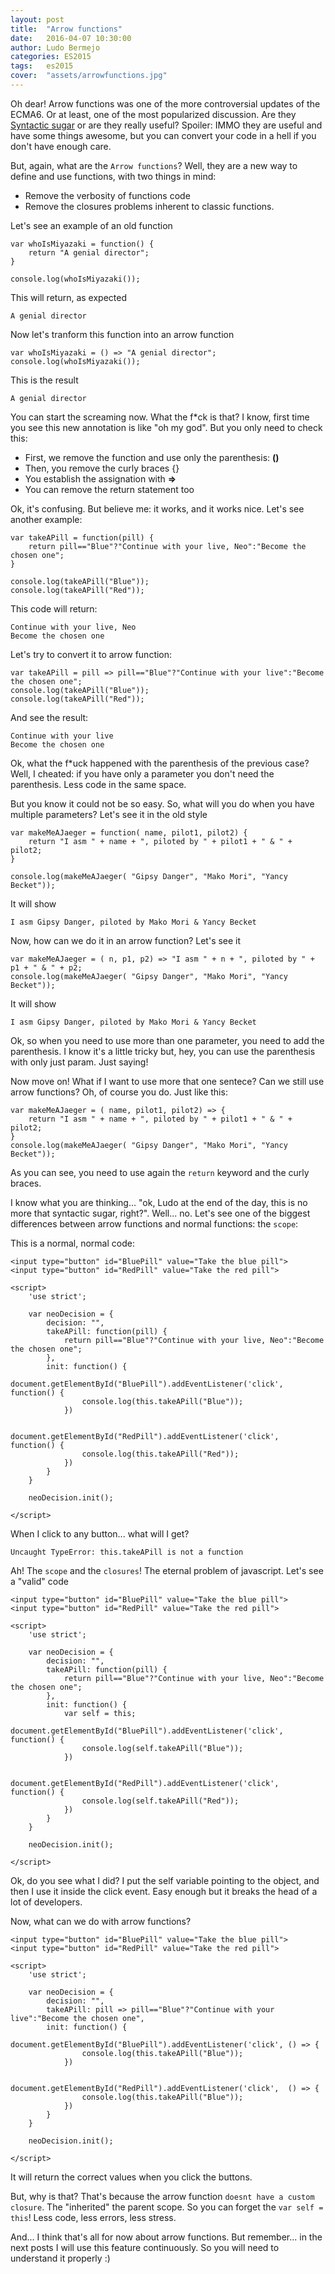 ```yaml
---
layout: post
title:  "Arrow functions"
date:   2016-04-07 10:30:00
author: Ludo Bermejo
categories: ES2015 
tags:	es2015
cover:  "assets/arrowfunctions.jpg"
---
```


Oh dear! Arrow functions was one of the more controversial updates of the ECMA6. Or at least, one of the most popularized discussion. Are they [Syntactic sugar](https://en.wikipedia.org/wiki/Syntactic_sugar) or are they really useful? Spoiler: IMMO they are useful and have some things awesome, but you can convert your code in a hell if you don't have enough care.
 
But, again, what are the `Arrow functions`? Well, they are a new way to define and use functions, with two things in mind:

- Remove the verbosity of functions code
- Remove the closures problems inherent to classic functions.

Let's see an example of an old function

    var whoIsMiyazaki = function() {
        return "A genial director"; 
    }
    
    console.log(whoIsMiyazaki());
    
This will return, as expected
    
    A genial director
    
Now let's tranform this function into an arrow function
    
    var whoIsMiyazaki = () => "A genial director";
    console.log(whoIsMiyazaki());

This is the result    

    A genial director

You can start the screaming now. What the f*ck is that? I know, first time you see this new annotation is like "oh my god". But you only need to check this:

- First, we remove the function and use only the parenthesis: **()**
- Then, you remove the curly braces {}
- You establish the assignation with **=>**
- You can remove the return statement too

Ok, it's confusing. But believe me: it works, and it works nice. Let's see another example:

    var takeAPill = function(pill) {
        return pill=="Blue"?"Continue with your live, Neo":"Become the chosen one";
    }

    console.log(takeAPill("Blue"));
    console.log(takeAPill("Red"));
    
This code will return:
    
    Continue with your live, Neo
    Become the chosen one

Let's try to convert it to arrow function:

    var takeAPill = pill => pill=="Blue"?"Continue with your live":"Become the chosen one";
    console.log(takeAPill("Blue"));
    console.log(takeAPill("Red"));
        
And see the result:
    
    Continue with your live
    Become the chosen one

Ok, what the f*uck happened with the parenthesis of the previous case? Well, I cheated: if you have only a parameter you don't need the parenthesis. Less code in the same space. 
  
But you know it could not be so easy. So, what will you do when you have multiple parameters? Let's see it in the old style

    var makeMeAJaeger = function( name, pilot1, pilot2) {
        return "I asm " + name + ", piloted by " + pilot1 + " & " + pilot2;
    }

    console.log(makeMeAJaeger( "Gipsy Danger", "Mako Mori", "Yancy Becket"));
    
It will show
    
    I asm Gipsy Danger, piloted by Mako Mori & Yancy Becket
    
Now, how can we do it in an arrow function? Let's see it
     
    var makeMeAJaeger = ( n, p1, p2) => "I asm " + n + ", piloted by " + p1 + " & " + p2;
    console.log(makeMeAJaeger( "Gipsy Danger", "Mako Mori", "Yancy Becket"));     

It will show 

    I asm Gipsy Danger, piloted by Mako Mori & Yancy Becket

Ok, so when you need to use more than one parameter, you need to add the parenthesis. I know it's a little tricky but, hey, you can use the parenthesis with only just param. Just saying!

Now move on! What if I want to use more that one sentece? Can we still use arrow functions? Oh, of course you do. Just like this:

    var makeMeAJaeger = ( name, pilot1, pilot2) => {
        return "I asm " + name + ", piloted by " + pilot1 + " & " + pilot2;
    }
    console.log(makeMeAJaeger( "Gipsy Danger", "Mako Mori", "Yancy Becket"));
    
As you can see, you need to use again the `return` keyword and the curly braces. 

I know what you are thinking... "ok, Ludo at the end of the day, this is no more that syntactic sugar, right?". Well... no. Let's see one of the biggest differences between arrow functions and normal functions: the `scope`:
  
This is a normal, normal code:

    <input type="button" id="BluePill" value="Take the blue pill">
    <input type="button" id="RedPill" value="Take the red pill">
    
    <script>
        'use strict';
    
        var neoDecision = {
            decision: "",
            takeAPill: function(pill) {
                return pill=="Blue"?"Continue with your live, Neo":"Become the chosen one";
            },
            init: function() {
                document.getElementById("BluePill").addEventListener('click', function() {
                    console.log(this.takeAPill("Blue"));
                })
    
                document.getElementById("RedPill").addEventListener('click', function() {
                    console.log(this.takeAPill("Red"));
                })
            }
        }
    
        neoDecision.init();
    
    </script>
    
When I click to any button... what will I get? 
    
    Uncaught TypeError: this.takeAPill is not a function
    
Ah! The `scope` and the `closures`! The eternal problem of javascript. Let's see a "valid" code    

    <input type="button" id="BluePill" value="Take the blue pill">
    <input type="button" id="RedPill" value="Take the red pill">
    
    <script>
        'use strict';
    
        var neoDecision = {
            decision: "",
            takeAPill: function(pill) {
                return pill=="Blue"?"Continue with your live, Neo":"Become the chosen one";
            },
            init: function() {
                var self = this;
                document.getElementById("BluePill").addEventListener('click', function() {
                    console.log(self.takeAPill("Blue"));
                })
    
                document.getElementById("RedPill").addEventListener('click', function() {
                    console.log(self.takeAPill("Red"));
                })
            }
        }
    
        neoDecision.init();
    
    </script>
    
Ok, do you see what I did? I put the self variable pointing to the object, and then I use it inside the click event. Easy enough but it breaks the head of a lot of developers. 
    
Now, what can we do with arrow functions?

    <input type="button" id="BluePill" value="Take the blue pill">
    <input type="button" id="RedPill" value="Take the red pill">
    
    <script>
        'use strict';
    
        var neoDecision = {
            decision: "",
            takeAPill: pill => pill=="Blue"?"Continue with your live":"Become the chosen one",
            init: function() {
                document.getElementById("BluePill").addEventListener('click', () => {
                    console.log(this.takeAPill("Blue"));
                })
    
                document.getElementById("RedPill").addEventListener('click',  () => {
                    console.log(this.takeAPill("Blue"));
                })
            }
        }
    
        neoDecision.init();
    
    </script>
   
It will return the correct values when you click the buttons. 
   
But, why is that? That's because the arrow function `doesnt have a custom closure`. The "inherited" the parent scope. So you can forget the `var self = this`! Less code, less errors, less stress.
 
And... I think that's all for now about arrow functions. But remember... in the next posts I will use this feature continuously. So you will need to understand it properly :)
    